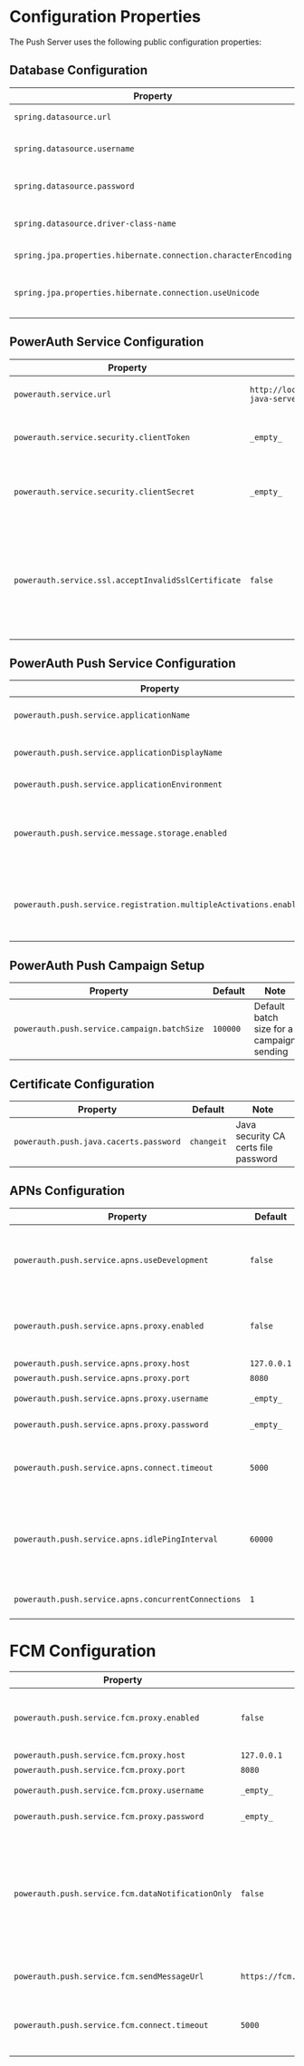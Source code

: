 # Configuration Properties

The Push Server uses the following public configuration properties:

## Database Configuration

| Property | Default | Note |
|---|---|---|
| `spring.datasource.url` | `jdbc:postgresql://localhost:5432/powerauth` | Database JDBC URL |
| `spring.datasource.username` | `powerauth` | Database JDBC username |
| `spring.datasource.password` | `_empty_` | Database JDBC password |
| `spring.datasource.driver-class-name` | `org.postgresql.Driver` | Datasource JDBC class name | 
| `spring.jpa.properties.hibernate.connection.characterEncoding` | `utf8` | Character encoding |
| `spring.jpa.properties.hibernate.connection.useUnicode` | `true` | Character encoding - Unicode support |

##  PowerAuth Service Configuration

| Property | Default | Note |
|---|---|---|
| `powerauth.service.url` | `http://localhost:8080/powerauth-java-server/rest` | PowerAuth service REST API base URL | 
| `powerauth.service.security.clientToken` | `_empty_` | PowerAuth REST API authentication token | 
| `powerauth.service.security.clientSecret` | `_empty_` | PowerAuth REST API authentication secret / password |
| `powerauth.service.ssl.acceptInvalidSslCertificate` | `false` | Flag indicating if connections using untrusted TLS certificate should be made to the PowerAuth Service |

## PowerAuth Push Service Configuration

| Property | Default | Note |
|---|---|---|
| `powerauth.push.service.applicationName` | `powerauth-push` | Technical name of the instance |
| `powerauth.push.service.applicationDisplayName` | `PowerAuth Push Server` | Display name of the instance |
| `powerauth.push.service.applicationEnvironment` | `_empty_` | Environment identifier |
| `powerauth.push.service.message.storage.enabled` | `false` | Whether persistent storing of sent messages is enabled | 
| `powerauth.push.service.registration.multipleActivations.enabled` | `false` | Whether push registration supports "associated activations" |

## PowerAuth Push Campaign Setup

| Property | Default | Note |
|---|---|---|
| `powerauth.push.service.campaign.batchSize` | `100000` | Default batch size for a campaign sending |

## Certificate Configuration

| Property | Default | Note |
|---|---|---|
| `powerauth.push.java.cacerts.password` | `changeit` | Java security CA certs file password |

## APNs Configuration

| Property | Default | Note |
|---|---|---|
| `powerauth.push.service.apns.useDevelopment` | `false` | Flag indicating that the development instance of APNS service should be used |
| `powerauth.push.service.apns.proxy.enabled` | `false` | Flag indicating if the communication needs to go through proxy |
| `powerauth.push.service.apns.proxy.host` | `127.0.0.1` | Proxy host |
| `powerauth.push.service.apns.proxy.port` | `8080` | Proxy port |
| `powerauth.push.service.apns.proxy.username` | `_empty_` | Proxy username | 
| `powerauth.push.service.apns.proxy.password` | `_empty_` | Proxy password |
| `powerauth.push.service.apns.connect.timeout` | `5000` | Push message gateway connect timeout in milliseconds |
| `powerauth.push.service.apns.idlePingInterval` | `60000` | Interval in milliseconds specifying the frequency of APNS ping calls in idle state |
| `powerauth.push.service.apns.concurrentConnections` | `1` | Push message concurrency settings |

# FCM Configuration

| Property | Default | Note |
|---|---|---|
| `powerauth.push.service.fcm.proxy.enabled` | `false` | Flag indicating if the communication needs to go through proxy |
| `powerauth.push.service.fcm.proxy.host` | `127.0.0.1` | Proxy host |
| `powerauth.push.service.fcm.proxy.port` | `8080` | Proxy port |
| `powerauth.push.service.fcm.proxy.username` | `_empty_` | Proxy username | 
| `powerauth.push.service.fcm.proxy.password` | `_empty_` | Proxy password |
| `powerauth.push.service.fcm.dataNotificationOnly` | `false` | Flag indicating that FCM service should never use "notification" format, only a data format with extra payload representing the notification |
| `powerauth.push.service.fcm.sendMessageUrl` | `https://fcm.googleapis.com/v1/projects/%s/messages:send` | Default URL for the FCM service |
| `powerauth.push.service.fcm.connect.timeout` | `5000` | Push message gateway connect timeout in milliseconds | 
